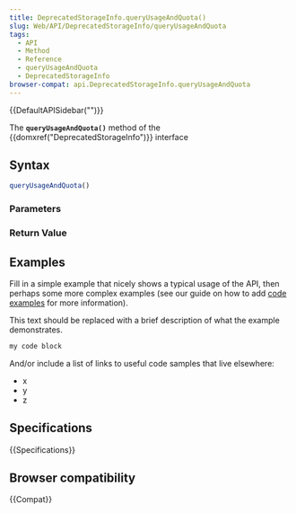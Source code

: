 ```yaml
---
title: DeprecatedStorageInfo.queryUsageAndQuota()
slug: Web/API/DeprecatedStorageInfo/queryUsageAndQuota
tags:
  - API
  - Method
  - Reference
  - queryUsageAndQuota
  - DeprecatedStorageInfo
browser-compat: api.DeprecatedStorageInfo.queryUsageAndQuota
---
```

{{DefaultAPISidebar("")}}

The **`queryUsageAndQuota()`** method of the {{domxref("DeprecatedStorageInfo")}} interface 

## Syntax

```js
queryUsageAndQuota()
```

### Parameters



### Return Value



## Examples

Fill in a simple example that nicely shows a typical usage of the API, then perhaps some more complex examples (see our guide on how to add [code examples](/en-US/docs/MDN/Contribute/Structures/Code_examples) for more information).

This text should be replaced with a brief description of what the example demonstrates.

```js
my code block
```

And/or include a list of links to useful code samples that live elsewhere:

*   x
*   y
*   z

## Specifications

{{Specifications}}

## Browser compatibility

{{Compat}}

